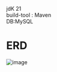 jdK 21
<br>build-tool : Maven
<br>DB:MySQL
<br>

<h1>ERD</h1>

![image](https://github.com/user-attachments/assets/ffaeb59e-d587-407e-b056-1e3b60eb0b1d)
